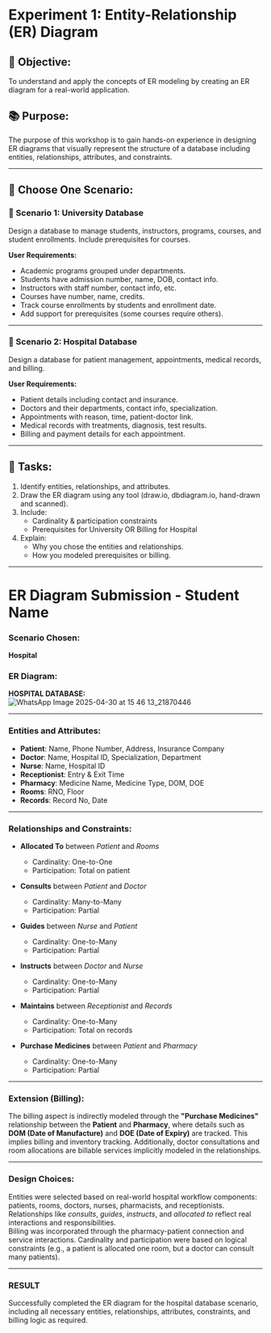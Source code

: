 # Experiment 1: Entity-Relationship (ER) Diagram

## 🌟 Objective:
To understand and apply the concepts of ER modeling by creating an ER diagram for a real-world application.

## 📚 Purpose:
The purpose of this workshop is to gain hands-on experience in designing ER diagrams that visually represent the structure of a database including entities, relationships, attributes, and constraints.

---

## 🧪 Choose One Scenario:

### 🔹 Scenario 1: University Database
Design a database to manage students, instructors, programs, courses, and student enrollments. Include prerequisites for courses.

**User Requirements:**
- Academic programs grouped under departments.  
- Students have admission number, name, DOB, contact info.  
- Instructors with staff number, contact info, etc.  
- Courses have number, name, credits.  
- Track course enrollments by students and enrollment date.  
- Add support for prerequisites (some courses require others).

---

### 🔹 Scenario 2: Hospital Database
Design a database for patient management, appointments, medical records, and billing.

**User Requirements:**
- Patient details including contact and insurance.  
- Doctors and their departments, contact info, specialization.  
- Appointments with reason, time, patient-doctor link.  
- Medical records with treatments, diagnosis, test results.  
- Billing and payment details for each appointment.

---

## 📝 Tasks:
1. Identify entities, relationships, and attributes.  
2. Draw the ER diagram using any tool (draw.io, dbdiagram.io, hand-drawn and scanned).  
3. Include:  
   - Cardinality & participation constraints  
   - Prerequisites for University OR Billing for Hospital  
4. Explain:  
   - Why you chose the entities and relationships.  
   - How you modeled prerequisites or billing.  

---

# ER Diagram Submission - Student Name

### Scenario Chosen:
**Hospital**

### ER Diagram:
**HOSPITAL DATABASE:**  
![WhatsApp Image 2025-04-30 at 15 46 13_21870446](https://github.com/user-attachments/assets/810ab8ba-89d4-4d55-ad3b-32665dcef048)


---

### Entities and Attributes:

- **Patient**: Name, Phone Number, Address, Insurance Company  
- **Doctor**: Name, Hospital ID, Specialization, Department  
- **Nurse**: Name, Hospital ID  
- **Receptionist**: Entry & Exit Time  
- **Pharmacy**: Medicine Name, Medicine Type, DOM, DOE  
- **Rooms**: RNO, Floor  
- **Records**: Record No, Date  

---

### Relationships and Constraints:

- **Allocated To** between *Patient* and *Rooms*  
  - Cardinality: One-to-One  
  - Participation: Total on patient  

- **Consults** between *Patient* and *Doctor*  
  - Cardinality: Many-to-Many  
  - Participation: Partial  

- **Guides** between *Nurse* and *Patient*  
  - Cardinality: One-to-Many  
  - Participation: Partial  

- **Instructs** between *Doctor* and *Nurse*  
  - Cardinality: One-to-Many  
  - Participation: Partial  

- **Maintains** between *Receptionist* and *Records*  
  - Cardinality: One-to-Many  
  - Participation: Total on records  

- **Purchase Medicines** between *Patient* and *Pharmacy*  
  - Cardinality: One-to-Many  
  - Participation: Partial  

---

### Extension (Billing):

The billing aspect is indirectly modeled through the **"Purchase Medicines"** relationship between the **Patient** and **Pharmacy**, where details such as **DOM (Date of Manufacture)** and **DOE (Date of Expiry)** are tracked. This implies billing and inventory tracking. Additionally, doctor consultations and room allocations are billable services implicitly modeled in the relationships.

---

### Design Choices:

Entities were selected based on real-world hospital workflow components: patients, rooms, doctors, nurses, pharmacists, and receptionists. Relationships like *consults*, *guides*, *instructs*, and *allocated to* reflect real interactions and responsibilities.  
Billing was incorporated through the pharmacy-patient connection and service interactions. Cardinality and participation were based on logical constraints (e.g., a patient is allocated one room, but a doctor can consult many patients).

---

### RESULT

Successfully completed the ER diagram for the hospital database scenario, including all necessary entities, relationships, attributes, constraints, and billing logic as required.


